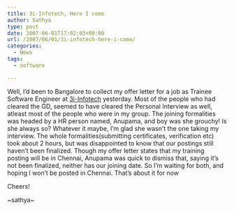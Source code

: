 ```yaml
---
title: 3i-Infotech, Here I come
author: Sathya
type: post
date: 2007-06-01T17:02:03+00:00
url: /2007/06/01/3i-infotech-here-i-come/
categories:
  - News
tags:
  - software

---
```

Well, I&#8217;d been to Bangalore to collect my offer letter for a job as Trainee Software Engineer at <a href="http://www.3i-infotech.com" title="3i-Infotech" target="_blank">3i-Infotech</a> yesterday. Most of the people who had cleared the GD, seemed to have cleared the Personal Interview as well, atleast most of the people who were in my group. The joining formalities was headed by a HR person named, Anupama, and boy was she grouchy! Is she always so? Whatever it maybe, I&#8217;m glad she wasn&#8217;t the one taking my interview. The whole formalities(submitting certificates, verification etc) took about 2 hours, but was disappointed to know that our postings still haven&#8217;t been finalized. Though my offer letter states that my training posting will be in Chennai, Anupama was quick to dismiss that, saying it&#8217;s not been finalized, neither has our joining date. So I&#8217;m waiting for both, and hoping I won&#8217;t be posted in Chennai. That&#8217;s about it for now

Cheers!

~sathya~